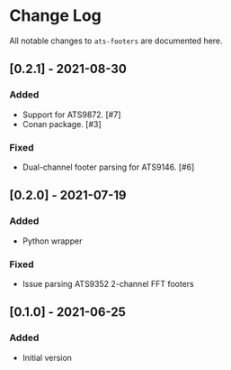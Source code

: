 # Change Log
All notable changes to `ats-footers` are documented here.

## [0.2.1] - 2021-08-30
### Added
- Support for ATS9872. [#7]
- Conan package. [#3]

### Fixed
- Dual-channel footer parsing for ATS9146. [#6]

## [0.2.0] - 2021-07-19
### Added
- Python wrapper

### Fixed
- Issue parsing ATS9352 2-channel FFT footers

## [0.1.0] - 2021-06-25
### Added
- Initial version
